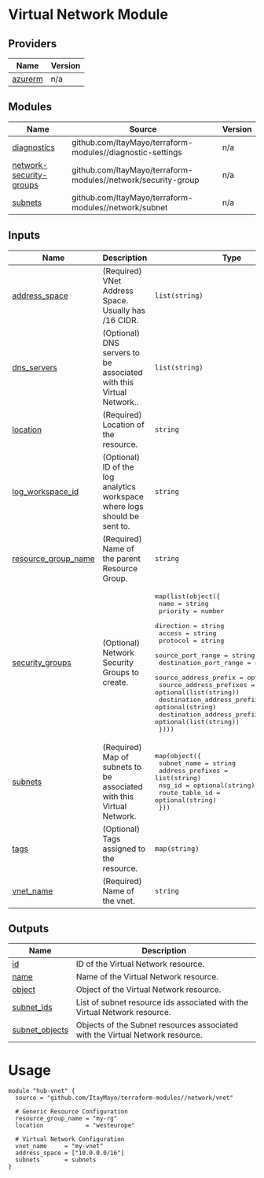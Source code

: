 <!-- BEGIN_TF_DOCS -->
# Virtual Network Module

## Providers

| Name | Version |
|------|---------|
| <a name="provider_azurerm"></a> [azurerm](#provider\_azurerm) | n/a |

## Modules

| Name | Source | Version |
|------|--------|---------|
| <a name="module_diagnostics"></a> [diagnostics](#module\_diagnostics) | github.com/ItayMayo/terraform-modules//diagnostic-settings | n/a |
| <a name="module_network-security-groups"></a> [network-security-groups](#module\_network-security-groups) | github.com/ItayMayo/terraform-modules//network/security-group | n/a |
| <a name="module_subnets"></a> [subnets](#module\_subnets) | github.com/ItayMayo/terraform-modules//network/subnet | n/a |

## Inputs

| Name | Description | Type | Default | Required |
|------|-------------|------|---------|:--------:|
| <a name="input_address_space"></a> [address\_space](#input\_address\_space) | (Required) VNet Address Space. Usually has /16 CIDR. | `list(string)` | n/a | yes |
| <a name="input_dns_servers"></a> [dns\_servers](#input\_dns\_servers) | (Optional) DNS servers to be associated with this Virtual Network.. | `list(string)` | `null` | no |
| <a name="input_location"></a> [location](#input\_location) | (Required) Location of the resource. | `string` | n/a | yes |
| <a name="input_log_workspace_id"></a> [log\_workspace\_id](#input\_log\_workspace\_id) | (Optional) ID of the log analytics workspace where logs should be sent to. | `string` | `null` | no |
| <a name="input_resource_group_name"></a> [resource\_group\_name](#input\_resource\_group\_name) | (Required) Name of the parent Resource Group. | `string` | n/a | yes |
| <a name="input_security_groups"></a> [security\_groups](#input\_security\_groups) | (Optional) Network Security Groups to create. | <pre>map(list(object({<br>    name                         = string<br>    priority                     = number<br>    direction                    = string<br>    access                       = string<br>    protocol                     = string<br>    source_port_range            = string<br>    destination_port_range       = string<br>    source_address_prefix        = optional(string)<br>    source_address_prefixes      = optional(list(string))<br>    destination_address_prefix   = optional(string)<br>    destination_address_prefixes = optional(list(string))<br>  })))</pre> | `null` | no |
| <a name="input_subnets"></a> [subnets](#input\_subnets) | (Required) Map of subnets to be associated with this Virtual Network. | <pre>map(object({<br>    subnet_name      = string<br>    address_prefixes = list(string)<br>    nsg_id           = optional(string)<br>    route_table_id   = optional(string)<br>  }))</pre> | n/a | yes |
| <a name="input_tags"></a> [tags](#input\_tags) | (Optional) Tags assigned to the resource. | `map(string)` | `null` | no |
| <a name="input_vnet_name"></a> [vnet\_name](#input\_vnet\_name) | (Required) Name of the vnet. | `string` | n/a | yes |

## Outputs

| Name | Description |
|------|-------------|
| <a name="output_id"></a> [id](#output\_id) | ID of the Virtual Network resource. |
| <a name="output_name"></a> [name](#output\_name) | Name of the Virtual Network resource. |
| <a name="output_object"></a> [object](#output\_object) | Object of the Virtual Network resource. |
| <a name="output_subnet_ids"></a> [subnet\_ids](#output\_subnet\_ids) | List of subnet resource ids associated with the Virtual Network resource. |
| <a name="output_subnet_objects"></a> [subnet\_objects](#output\_subnet\_objects) | Objects of the Subnet resources associated with the Virtual Network resource. |

# Usage

```
module "hub-vnet" {
  source = "github.com/ItayMayo/terraform-modules//network/vnet"

  # Generic Resource Configuration
  resource_group_name = "my-rg"
  location            = "westeurope"

  # Virtual Network Configuration
  vnet_name     = "my-vnet"
  address_space = ["10.0.0.0/16"]
  subnets       = subnets
}
```
<!-- END_TF_DOCS -->